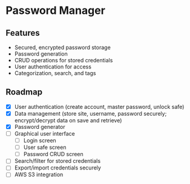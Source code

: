 # Password Manager

## Features

- Secured, encrypted password storage
- Password generation
- CRUD operations for stored credentials
- User authentication for access
- Categorization, search, and tags

## Roadmap

- [x] User authentication (create account, master password, unlock safe)
- [x] Data management (store site, username, password securely; encrypt/decrypt data on save and retrieve)
- [x] Password generator
- [ ] Graphical user interface
  - [ ] Login screen
  - [ ] User safe screen
  - [ ] Password CRUD screen
- [ ] Search/filter for stored credentials
- [ ] Export/import credentials securely
- [ ] AWS S3 integration
